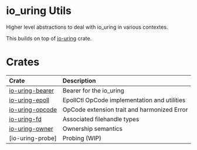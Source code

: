 # io_uring Utils

Higher level abstractions to deal with io_uring in various contextes.

This builds on top of [io-uring](https://crates.io/crates/io-uring) crate.

# Crates

| Crate             | Description                                         |
| :---              | :---                                                |
| [io-uring-bearer] | Bearer for the io_uring                             |
| [io-uring-epoll]  | EpollCtl OpCode implementation and utilities        |
| [io-uring-opcode] | OpCode extension trait and harmonized Error         |
| [io-uring-fd]     | Associated filehandle types                         |
| [io-uring-owner]  | Ownership semantics                                 |
| [io-uring-probe]  | Probing (WIP)                                       |

[io-uring-bearer]: ./io-uring-bearer
[io-uring-epoll]: ./io-uring-epoll
[io-uring-opcode]: ./io-uring-opcode
[io-uring-fd]: ./io-uring-fd
[io-uring-owner]: ./io-uring-owner
[io-uring-prob]: ./io-uring-probe
